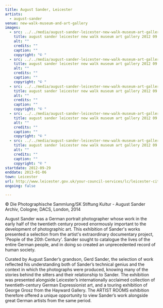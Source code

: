 ```yaml
---
title: August Sander, Leicester
artists:
  - august-sander
venue: new-walk-museum-and-art-gallery
images:
  - src: ../../media/august-sander-leicester-new-walk-museum-art-gallery-2012-09-29-0.webp
    title: august sander leicester new walk museum art gallery 2012 09 29 0
    alt: ""
    credits: ""
    caption: ""
    copyright: "© "
  - src: ../../media/august-sander-leicester-new-walk-museum-art-gallery-2012-09-29-1.webp
    title: august sander leicester new walk museum art gallery 2012 09 29 1
    alt: ""
    credits: ""
    caption: ""
    copyright: "© "
  - src: ../../media/august-sander-leicester-new-walk-museum-art-gallery-2012-09-29-2.webp
    title: august sander leicester new walk museum art gallery 2012 09 29 2
    alt: ""
    credits: ""
    caption: ""
    copyright: "© "
  - src: ../../media/august-sander-leicester-new-walk-museum-art-gallery-2012-09-29-3.webp
    title: august sander leicester new walk museum art gallery 2012 09 29 3
    alt: ""
    credits: ""
    caption: ""
    copyright: "© "
  - src: ../../media/august-sander-leicester-new-walk-museum-art-gallery-2012-09-29-4.webp
    title: august sander leicester new walk museum art gallery 2012 09 29 4
    alt: ""
    credits: ""
    caption: ""
    copyright: "© "
startdate: 2012-09-29
enddate: 2013-01-06
town: Leicester
url: http://www.leicester.gov.uk/your-council-services/lc/leicester-city-museums/museums/nwm-art-gallery/
ongoing: false

---
```


© Die Photographische Sammlung/SK Stiftung Kultur - August Sander Archiv, Cologne; DACS, London, 2014

August Sander was a German portrait photographer whose work in the early half of the twentieth century proved enormously important to the development of photographic art. This exhibition of Sander's works presented a selection from the artist's extraordinary documentary project, 'People of the 20th Century'. Sander sought to catalogue the lives of the entire German people, and in doing so created an unprecedented record of human society.

Curated by August Sander’s grandson, Gerd Sander, the selection of work reflected his understanding both of Sander’s technical genius and the context in which the photographs were produced, knowing many of the stories behind the sitters and their relationship to Sander. The exhibition was presented alongside Leicester’s internationally acclaimed collection of twentieth-century German Expressionist art, and a touring exhibition of George Grosz from the Hayward Gallery. The ARTIST ROOMS exhibition therefore offered a unique opportunity to view Sander’s work alongside great German artists from the same period.